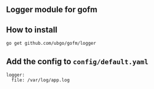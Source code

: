 ## Logger module for gofm

## How to install
```
go get github.com/ubgo/gofm/logger
```

## Add the config to `config/default.yaml`
```
logger:
  file: /var/log/app.log
```